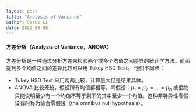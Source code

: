 ```yaml
---
layout: post
title: "Analysis of Variance"
author: Cetus Li
date: 2022-08-08
---
```

#### **方差分析（Analysis of Variance，ANOVA）**
方差分析是一种通过分析方差来检验两个或多个均值之间差异的统计学方法。前面提到多个均值之间的差异比较可以用 Tukey HSD Test。
他们不同点：
- Tukey HSD Test 采用两两比较，计算量大但是结果具体。
- ANOVA 比较笼统，假设所有均值都相等，零假设：$\mu_{1}=\mu_{2}=...=\mu_{n}$ 被拒绝只能说明至少有一个均值不等于剩下的其中至少一个均值。这种非特异性零假设有时称为综合零假设（the omnibus null hypothesis）。

